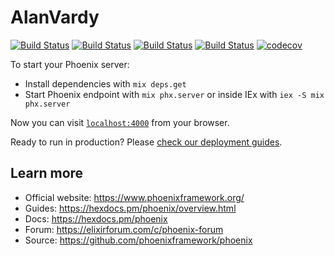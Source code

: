 # AlanVardy

[![Build Status](https://github.com/alanvardy/alan_vardy/workflows/Coveralls/badge.svg)](https://github.com/alanvardy/alan_vardy) 
[![Build Status](https://github.com/alanvardy/alan_vardy/workflows/Dialyzer/badge.svg)](https://github.com/alanvardy/alan_vardy) 
[![Build Status](https://github.com/alanvardy/alan_vardy/workflows/Credo/badge.svg)](https://github.com/alanvardy/alan_vardy) 
[![Build Status](https://github.com/alanvardy/alan_vardy/workflows/Doctor/badge.svg)](https://github.com/alanvardy/alan_vardy) 
[![codecov](https://codecov.io/gh/alanvardy/alan_vardy/branch/main/graph/badge.svg?token=P3O42SF7VJ)](https://codecov.io/gh/alanvardy/alan_vardy)


To start your Phoenix server:

  * Install dependencies with `mix deps.get`
  * Start Phoenix endpoint with `mix phx.server` or inside IEx with `iex -S mix phx.server`

Now you can visit [`localhost:4000`](http://localhost:4000) from your browser.

Ready to run in production? Please [check our deployment guides](https://hexdocs.pm/phoenix/deployment.html).

## Learn more

  * Official website: https://www.phoenixframework.org/
  * Guides: https://hexdocs.pm/phoenix/overview.html
  * Docs: https://hexdocs.pm/phoenix
  * Forum: https://elixirforum.com/c/phoenix-forum
  * Source: https://github.com/phoenixframework/phoenix
